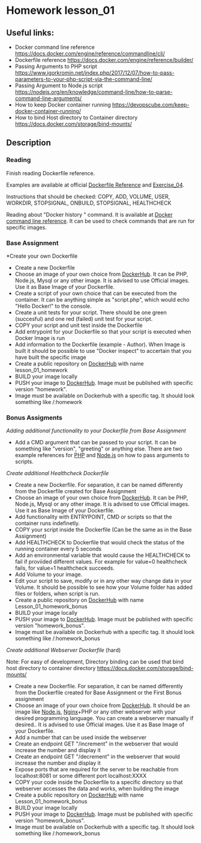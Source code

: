 # Homework lesson_01

## Useful links:
 - Docker command line reference https://docs.docker.com/engine/reference/commandline/cli/
 - Dockerfile reference https://docs.docker.com/engine/reference/builder/
 - Passing Arguments to PHP script https://www.igorkromin.net/index.php/2017/12/07/how-to-pass-parameters-to-your-php-script-via-the-command-line/
 - Passing Argument to Node.js script https://nodejs.org/en/knowledge/command-line/how-to-parse-command-line-arguments/
 - How to keep Docker container running https://devopscube.com/keep-docker-container-running/
 - How to bind Host directory to Container directory https://docs.docker.com/storage/bind-mounts/ 

## Description

### Reading

Finish reading Dockerfile reference. 

Examples are available at official [Dockerfile Reference](https://docs.docker.com/engine/reference/builder/) and [Exercise_04](./exercise_04_dockerfile/readme.md). 

Instructions that should be checked: COPY, ADD, VOLUME, USER, WORKDIR, STOPSIGNAL, ONBUILD, STOPSIGNAL, HEALTHCHECK

Reading about "Docker history <Container ID>" command. It is available at [Docker command line reference](https://docs.docker.com/engine/reference/commandline/cli/). It can be used to check commands that are run for specific images.

### Base Assignment

*Create your own Dockerfile

- Create a new Dockerfile
- Choose an image of your own choice from [DockerHub](https://hub.docker.com/search?type=image). It can be PHP, Node.js, Mysql or any other image. It is advised to use Official images. Use it as Base Image of your Dockerfile.
- Create a script of your own choice that can be executed from the container. It can be anything simple as "script.php", which would echo "Hello Docker!" to the console.
- Create a unit tests for your script. There should be one green (succesful) and one red (failed) unit test for your script. 
- COPY your script and unit test inside the Dockerfile
- Add entrypoint for your Dockerfile so that your script is executed when Docker Image is run
- Add information to the Dockerfile (example - Author). When Image is built it should be possible to use "Docker inspect" to accertain that you have built the specific image
- Create a public repository on [DockerHub](https://hub.docker.com/search?type=image) with name lesson_01_homework
- BUILD your image locally
- PUSH your image to [DockerHub](https://hub.docker.com/search?type=image). Image must be published with specific version "homework".
- Image must be available on Dockerhub with a specific tag. It should look something like <your username>/<your project name>:homework

### Bonus Assigments

*Adding additional functionality to your Dockerfile from Base Assignment*
 
 - Add a CMD argument that can be passed to your script. It can be something like "version", "greeting" or anything else. There are two example references for [PHP](https://www.igorkromin.net/index.php/2017/12/07/how-to-pass-parameters-to-your-php-script-via-the-command-line/) and [Node.js](https://nodejs.org/en/knowledge/command-line/how-to-parse-command-line-arguments/) on how to pass arguments to scripts.

*Create additional Healthcheck Dockerfile*
 
- Create a new Dockerfile. For separation, it can be named differently from the Dockerfile created for Base Assignment
- Choose an image of your own choice from [DockerHub](https://hub.docker.com/search?type=image). It can be PHP, Node.js, Mysql or any other image. It is advised to use Official images. Use it as Base Image of your Dockerfile.
- Add functionality with ENTRYPOINT, CMD or scripts so that the container runs indefinetly. 
- COPY your script inside the Dockerfile (Can be the same as in the Base Assignment)
- Add HEALTHCHECK to Dockerfile that would check the status of the running container every 5 seconds
- Add an environmental variable that would cause the HEALTHCHECK to fail if proviided different values. For example for value=0 healthcheck fails, for value=1 healthcheck succeeds.
- Add Volume to your image.
- Edit your script to save, modify or in any other way change data in your Volume. It should be possible to see how your Volume folder has added files or folders, when script is run.
- Create a public repository on [DockerHub](https://hub.docker.com/search?type=image) with name Lesson_01_homework_bonus
- BUILD your image locally
- PUSH your image to [DockerHub](https://hub.docker.com/search?type=image). Image must be published with specific version "homework_bonus".
- Image must be available on Dockerhub with a specific tag. It should look something like <your username>/<your project name>:homework_bonus
 
*Create additional Webserver Dockerfile* (hard)
 
Note: For easy of development, Directory binding can be used that bind host directory to container directory https://docs.docker.com/storage/bind-mounts/ 

- Create a new Dockerfile. For separation, it can be named differently from the Dockerfile created for Base Assignment or the First Bonus assignment
- Choose an image of your own choice from [DockerHub](https://hub.docker.com/search?type=image). It should be an image like [Node.js](https://hub.docker.com/_/node), [Nginx](https://hub.docker.com/_/nginx)+PHP or any other webserver with your desired programming language. You can create a webserver manually if desired.. It is advised to use Official images. Use it as Base Image of your Dockerfile.
- Add a number that can be used inside the webserver
- Create an endpoint GET "/increment" in the webserver that would increase the number and display it
- Create an endpoint GET "/decrement" in the webserver that would increase the number and display it
- Expose ports that are required for the server to be reachable from localhost:8081 or some different port localhost:XXXX
- COPY your code inside the Dockerfile to a specific directory so that webserver accesses the data and works, when building the image
- Create a public repository on [DockerHub](https://hub.docker.com/search?type=image) with name Lesson_01_homework_bonus
- BUILD your image locally
- PUSH your image to [DockerHub](https://hub.docker.com/search?type=image). Image must be published with specific version "homework_bonus".
- Image must be available on Dockerhub with a specific tag. It should look something like <your username>/<your project name>:homework_bonus

